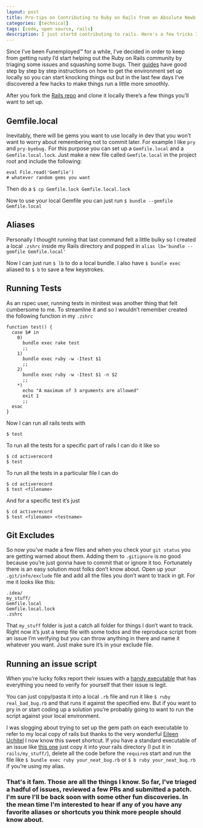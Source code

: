 ```yaml
---
layout: post
title: Pro-tips on Contributing to Ruby on Rails from an Absolute Newb
categories: [technical]
tags: [code, open source, rails]
description: I just startd contributing to rails. Here's a few tricks I've picked up that can help you get started off on a better foot than I started off on.
---
```

Since I’ve been Funemployed™ for a while, I’ve decided in order to keep from getting rusty I’d start helping out the Ruby on Rails community by triaging some issues and squashing some bugs. Their [guides](http://edgeguides.rubyonrails.org/contributing_to_ruby_on_rails.html#running-tests) have good step by step by step instructions on how to get the environment set up locally so you can start knocking things out but in the last few days I’ve discovered a few hacks to make things run a little more smoothly.

After you fork the [Rails repo](https://github.com/rails/rails) and clone it locally there’s a few things you’ll want to set up.

## Gemfile.local
Inevitably, there will be gems you want to use locally in dev that you won’t want to worry about remembering not to commit later. For example I like `pry` and `pry-byebug.` For this purpose you can set up a `Gemfile.local` and a `Gemfile.local.lock`. Just make a new file called `Gemfile.local` in the project root and include the following:

```
eval File.read('Gemfile')
# whatever random gems you want
```
Then do a
`$ cp Gemfile.lock Gemfile.local.lock`

Now to use your local Gemfile you can just run 
`$ bundle --gemfile Gemfile.local`

## Aliases
Personally I thought running that last command felt a little bulky so I created a local `.zshrc` inside my Rails directory and popped in `alias lb='bundle --gemfile Gemfile.local'`

Now I can just run `$ lb` to do a local bundle. I also have `$ bundle exec` aliased to `$ b` to save a few keystrokes.

## Running Tests
As an rspec user, running tests in minitest was another thing that felt cumbersome to me. To streamline it and so I wouldn’t remember created the following function in my `.zshrc`
```
function test() {
  case $# in
    0)
      bundle exec rake test
      ;;
    1)
      bundle exec ruby -w -Itest $1
      ;;
    2)
      bundle exec ruby -w -Itest $1 -n $2
      ;;
    *)
      echo "A maximum of 3 arguments are allowed"
      exit 1
      ;;
  esac
}
```
Now I can run all rails tests with
```
$ test
```
To run all the tests for a specific part of rails I can do it like so 
```
$ cd activerecord
$ test
```
To run all the tests in a particular file I can do
```
$ cd activerecord
$ test <filename>
```
And for a specific test it’s just
```
$ cd activerecord
$ test <filename> <testname>
```

## Git Excludes
So now you’ve made a few files and when you check your `git status` you are getting warned about them. Adding them to `.gitignore` is no good because you’re just gonna have to commit that or ignore it too. Fortunately there is an easy solution most folks don’t know about. Open up your `.git/info/exclude` file and add all the files you don’t want to track in git. For me it looks like this:
```
.idea/
my_stuff/
Gemfile.local
Gemfile.local.lock
.zshrc
```

That `my_stuff` folder is just a catch all folder for things I don’t want to track. Right now it’s just a temp file with some todos and the reproduce script from an issue I’m verifying but you can throw anything in there and name it whatever you want. Just make sure it’s in your exclude file.

## Running an issue script
When you’re lucky folks report their issues with a [handy executable](http://edgeguides.rubyonrails.org/contributing_to_ruby_on_rails.html#create-an-executable-test-case) that has everything you need to verify for yourself that their issue is legit. 

You can just copy/pasta it into a local `.rb` file and run it like `$ ruby real_bad_bug.rb` and that runs it against the specified env. But if you want to pry in or start coding up a solution you’re probably going to want to run the script against your local environment.

I was slogging about trying to set up the gem path on each executable to refer to my local copy of rails but thanks to the very wonderful [Eileen Uchitel](www.twitter.com/eileencodes) I now know this sweet shortcut. If you have a standard executable of an issue like [this one](https://github.com/rails/rails/blob/master/guides/bug_report_templates/active_record_master.rb) just copy it into your rails directory (I put it in `rails/my_stuff/`), delete all the code before the `require`s start and run the file like `$ bundle exec ruby your_neat_bug.rb` or `$ b ruby your_neat_bug.rb` if you’re using my alias.

### That's it fam. Those are all the things I know. So far, I've triaged a hadful of issues, reviewed a few PRs and submitted a patch. I'm sure I'll be back soon with some other fun discoveries. In the mean time I'm interested to hear if any of you have any favorite aliases or shortcuts you think more people should know about.
